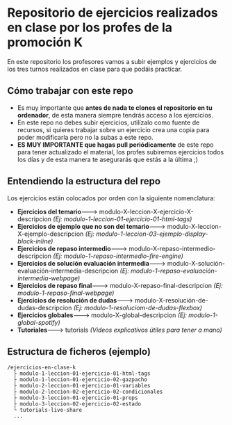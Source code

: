 # Repositorio de ejercicios realizados en clase por los profes de la promoción K

En este repositorio los profesores vamos a subir ejemplos y ejercicios de los tres turnos realizados en clase para que podáis practicar.

## Cómo trabajar con este repo

 - Es muy importante que **antes de nada te clones el repositorio en tu ordenador**, de esta manera siempre tendrás acceso a los ejercicios.
 - En este repo no debes subir ejercicios, utilízalo como fuente de recursos, si quieres trabajar sobre un ejercicio crea una copia para poder modificarla pero no la subas a este repo.
 - **ES MUY IMPORTANTE que hagas pull periódicamente** de este repo para tener actualizado el material, los profes subiremos ejercicios todos los días y de esta manera te asegurarás que estás a la última ;)

 ## Entendiendo la estructura del repo
Los ejercicios están colocados por orden con la siguiente nomenclatura:

 - **Ejercicios del temario**---> modulo-X-leccion-X-ejercicio-X-descripcion _(Ej: modulo-1-leccion-01-ejercicio-01-html-tags)_
 - **Ejercicios de ejemplo que no son del temario**---> modulo-X-leccion-X-ejemplo-descripcion _(Ej: modulo-1-leccion-03-ejemplo-display-block-inline)_
 - **Ejercicios de repaso intermedio**---> modulo-X-repaso-intermedio-descripcion _(Ej: modulo-1-repaso-intermedio-fire-engine)_
 - **Ejercicios de solución evaluación intermedia**---> modulo-X-solución-evaluación-intermedia-descripcion _(Ej: modulo-1-repaso-evaluación-intermedia-webpage)_
 - **Ejercicios de repaso final**---> modulo-X-repaso-final-descripcion _(Ej: modulo-1-repaso-final-webpage)_
 - **Ejercicios de resolución de dudas**---> modulo-X-resolución-de-dudas-descripcion _(Ej: modulo-1-resoluciom-de-dudas-flexbox)_
 - **Ejercicios globales**---> modulo-X-global-descripcion _(Ej: modulo-1-global-spotify)_
  - **Tutoriales**---> tutorials _(Videos explicativos útiles para tener a mano)_


## Estructura de ficheros (ejemplo)

```
/ejercicios-en-clase-k
  ├ modulo-1-leccion-01-ejercicio-01-html-tags
  ├ modulo-1-leccion-01-ejercicio-02-gazpacho
  ├ modulo-2-leccion-01-ejercicio-01-variables
  ├ modulo-2-leccion-02-ejercicio-02-condicionales
  ├ modulo-3-leccion-01-ejercicio-01-props
  ├ modulo-3-leccion-02-ejercicio-02-estado
  └ tutorials-live-share
  ...
```
